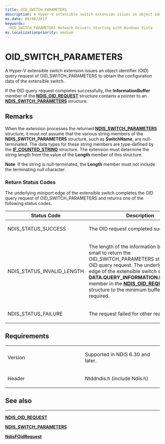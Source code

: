 ```yaml
---
title: OID_SWITCH_PARAMETERS
description: A Hyper-V extensible switch extension issues an object identifier (OID) query request of OID_SWITCH_PARAMETERS to obtain the configuration data of the extensible switch.
ms.date: 08/08/2017
keywords: 
 -OID_SWITCH_PARAMETERS Network Drivers Starting with Windows Vista
ms.localizationpriority: medium
---
```


# OID\_SWITCH\_PARAMETERS


A Hyper-V extensible switch extension issues an object identifier (OID) query request of OID\_SWITCH\_PARAMETERS to obtain the configuration data of the extensible switch.

If the OID query request completes successfully, the **InformationBuffer** member of the [**NDIS\_OID\_REQUEST**](/windows-hardware/drivers/ddi/ndis/ns-ndis-_ndis_oid_request) structure contains a pointer to an [**NDIS\_SWITCH\_PARAMETERS**](/windows-hardware/drivers/ddi/ntddndis/ns-ntddndis-_ndis_switch_parameters) structure.

Remarks
-------

When the extension processes the returned [**NDIS\_SWITCH\_PARAMETERS**](/windows-hardware/drivers/ddi/ntddndis/ns-ntddndis-_ndis_switch_parameters) structure, it must not assume that the various string members of the **NDIS\_SWITCH\_PARAMETERS** structure, such as **SwitchName**, are null-terminated. The data types for these string members are type-defined by the [**IF\_COUNTED\_STRING**](/windows/win32/api/ifdef/ns-ifdef-if_counted_string_lh) structure. The extension must determine the string length from the value of the **Length** member of this structure.

**Note**  If the string is null-terminated, the **Length** member must not include the terminating null character.

 

### Return Status Codes

The underlying miniport edge of the extensible switch completes the OID query request of OID\_SWITCH\_PARAMETERS and returns one of the following status codes.

<table>
<colgroup>
<col width="50%" />
<col width="50%" />
</colgroup>
<thead>
<tr class="header">
<th>Status Code</th>
<th>Description</th>
</tr>
</thead>
<tbody>
<tr class="odd">
<td><p>NDIS_STATUS_SUCCESS</p></td>
<td><p>The OID request completed successfully.</p></td>
</tr>
<tr class="even">
<td><p>NDIS_STATUS_INVALID_LENGTH</p></td>
<td><p>The length of the information buffer is too small to return the OID_SWITCH_PARAMETERS structure for an OID query request. The underlying miniport edge of the extensible switch sets the <strong>DATA.QUERY_INFORMATION.BytesNeeded</strong> member in the <a href="/windows-hardware/drivers/ddi/ndis/ns-ndis-_ndis_oid_request" data-raw-source="[&lt;strong&gt;NDIS_OID_REQUEST&lt;/strong&gt;](/windows-hardware/drivers/ddi/ndis/ns-ndis-_ndis_oid_request)"><strong>NDIS_OID_REQUEST</strong></a> structure to the minimum buffer size that is required.</p></td>
</tr>
<tr class="odd">
<td><p>NDIS_STATUS_FAILURE</p></td>
<td><p>The request failed for other reasons.</p></td>
</tr>
</tbody>
</table>

 

Requirements
------------

<table>
<colgroup>
<col width="50%" />
<col width="50%" />
</colgroup>
<tbody>
<tr class="odd">
<td><p>Version</p></td>
<td><p>Supported in NDIS 6.30 and later.</p></td>
</tr>
<tr class="even">
<td><p>Header</p></td>
<td>Ntddndis.h (include Ndis.h)</td>
</tr>
</tbody>
</table>

## See also


****
[**NDIS\_OID\_REQUEST**](/windows-hardware/drivers/ddi/ndis/ns-ndis-_ndis_oid_request)

[**NDIS\_SWITCH\_PARAMETERS**](/windows-hardware/drivers/ddi/ntddndis/ns-ntddndis-_ndis_switch_parameters)

[**NdisFOidRequest**](/windows-hardware/drivers/ddi/ndis/nf-ndis-ndisfoidrequest)

